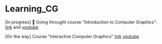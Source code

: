 # Learning_CG

[In progress]
🚧 Going throught course "Introduction to Computer Graphics": [link](https://graphics.cs.utah.edu/courses/cs4600/fall2020/) and [youtube](https://www.youtube.com/playlist?list=PLplnkTzzqsZTfYh4UbhLGpI5kGd5oW_Hh)

[On the way]
Course "Interactive Computer Graphics" [link](https://graphics.cs.utah.edu/courses/cs6610/spring2021/) [youtube](https://www.youtube.com/playlist?list=PLplnkTzzqsZS3R5DjmCQsqupu43oS9CFN)
